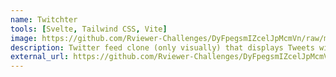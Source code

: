```yaml
---
name: Twitchter
tools: [Svelte, Tailwind CSS, Vite]
image: https://github.com/Rviewer-Challenges/DyFpegsmIZcelJpMcmVn/raw/main/media/MainPage.png
description: Twitter feed clone (only visually) that displays Tweets with Text, Images (up to 4 in same tweet), GIF and Links (with preview).
external_url: https://github.com/Rviewer-Challenges/DyFpegsmIZcelJpMcmVn
---
```

